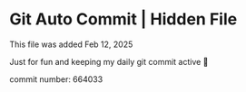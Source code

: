 # Git Auto Commit | Hidden File

This file was added Feb 12, 2025

Just for fun and keeping my daily git commit active 🤪

commit number: 664033
